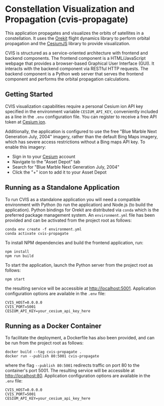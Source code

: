 # Constellation Visualization and Propagation (cvis-propagate)

This application propagates and visualizes the orbits of satellites in a constellation. It uses the [Orekit](https://www.orekit.org/) flight dynamics library to perform orbital propagation and the [CesiumJS](https://cesium.com/cesiumjs/) library to provide visualization.

CVIS is structured as a service-oriented architecture with frontend and backend components. The frontend component is a HTML/JavaScript webpage that provides a browser-based Graphical User Interface (GUI). It interacts with the backend component via RESTful HTTP requests. The backend component is a Python web server that serves the frontend component and performs the orbital propagation calculations.

## Getting Started

CVIS visualization capabilities require a personal Cesium ion API key specified in the environment variable `CESIUM_API_KEY`, conveniently included as a line in the `.env` configuration file. You can register to receive a free API token at [Cesium ion](https://cesium.com/ion).

Additionally, the application is configured to use the free "Blue Marble Next Generation July, 2004" imagery, rather than the default Bing Maps imagery, which has severe access restrictions without a Bing maps API key. To enable this imagery:
 * Sign in to your [Cesium](https://cesium.com/ion) account
 * Navigate to the "Asset Depot" tab
 * Search for "Blue Marble Next Generation July, 2004"
 * Click the "+" icon to add it to your Asset Depot

## Running as a Standalone Application

To run CVIS as a standalone application you will need a compatible environment with Python (to run the application) and Node.js (to build the application). Python bindings for Orekit are distributed via `conda` which is the preferred package management system. An `environment.yml` file has been provided and can be activated from the project root as follows:
```shell
conda env create -f environment.yml
conda activate cvis-propagate
```

To install NPM dependencies and build the frontend application, run:
```shell
npm install
npm run build
```

To start the application, launch the Python server from the project root as follows:
```shell
npm start
```
the resulting service will be accessible at [http://localhost:5001](). Application configuration options are available in the `.env` file:
```shell
CVIS_HOST=0.0.0.0
CVIS_PORT=5001
CESIUM_API_KEY=your_cesium_api_key_here
```

## Running as a Docker Container

To facilitate the deployment, a Dockerfile has also been provided, and can be run from the project root as follows:
```shell
docker build --tag cvis-propagate .
docker run --publish 80:5001 cvis-propagate
```
where the flag `--publish 80:5001` redirects traffic on port 80 to the container's port 5001. The resulting service will be accessible at [http://localhost:80](). Application configuration options are available in the `.env` file:
```shell
CVIS_HOST=0.0.0.0
CVIS_PORT=5001
CESIUM_API_KEY=your_cesium_api_key_here
```
